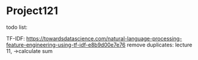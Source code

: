 # Project121
todo list:

TF-IDF: https://towardsdatascience.com/natural-language-processing-feature-engineering-using-tf-idf-e8b9d00e7e76
remove duplicates: lecture 11, ->calculate sum 
